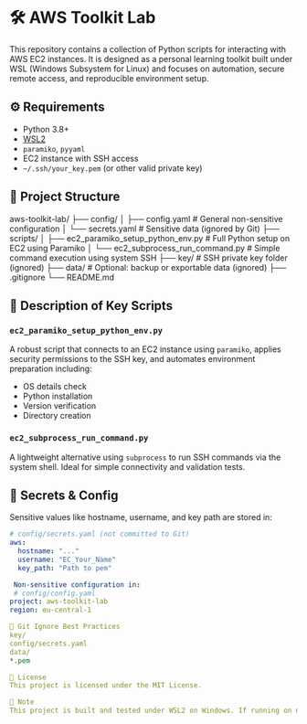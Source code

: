 # 🛠️ AWS Toolkit Lab

This repository contains a collection of Python scripts for interacting with AWS EC2 instances. It is designed as a personal learning toolkit built under WSL (Windows Subsystem for Linux) and focuses on automation, secure remote access, and reproducible environment setup.

## ⚙️ Requirements

- Python 3.8+
- [WSL2](https://learn.microsoft.com/en-us/windows/wsl/)
- `paramiko`, `pyyaml`
- EC2 instance with SSH access
- `~/.ssh/your_key.pem` (or other valid private key)

## 📁 Project Structure
aws-toolkit-lab/
├── config/
│ ├── config.yaml # General non-sensitive configuration
│ └── secrets.yaml # Sensitive data (ignored by Git)
├── scripts/
│ ├── ec2_paramiko_setup_python_env.py # Full Python setup on EC2 using Paramiko
│ └── ec2_subprocess_run_command.py # Simple command execution using system SSH
├── key/ # SSH private key folder (ignored)
├── data/ # Optional: backup or exportable data (ignored)
├── .gitignore
└── README.md

## 📜 Description of Key Scripts

### `ec2_paramiko_setup_python_env.py`
A robust script that connects to an EC2 instance using `paramiko`, applies security permissions to the SSH key, and automates environment preparation including:
- OS details check
- Python installation
- Version verification
- Directory creation

### `ec2_subprocess_run_command.py`
A lightweight alternative using `subprocess` to run SSH commands via the system shell. Ideal for simple connectivity and validation tests.

## 🔐 Secrets & Config

Sensitive values like hostname, username, and key path are stored in:

```yaml
# config/secrets.yaml (not committed to Git)
aws:
  hostname: "..."
  username: "EC_Your_Name"
  key_path: "Path to pem"

 Non-sensitive configuration in: 
 # config/config.yaml
project: aws-toolkit-lab
region: eu-central-1

🚫 Git Ignore Best Practices
key/
config/secrets.yaml
data/
*.pem

📄 License
This project is licensed under the MIT License. 

🤖 Note
This project is built and tested under WSL2 on Windows. If running on native Linux or macOS, behavior is expected to be similar but path resolution and permissions may vary.
